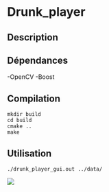 # Drunk_player

## Description

## Dépendances

-OpenCV
-Boost

## Compilation

```
mkdir build
cd build
cmake ..
make
```

## Utilisation

```
./drunk_player_gui.out ../data/
```

![](drunk_player_gui.png)
